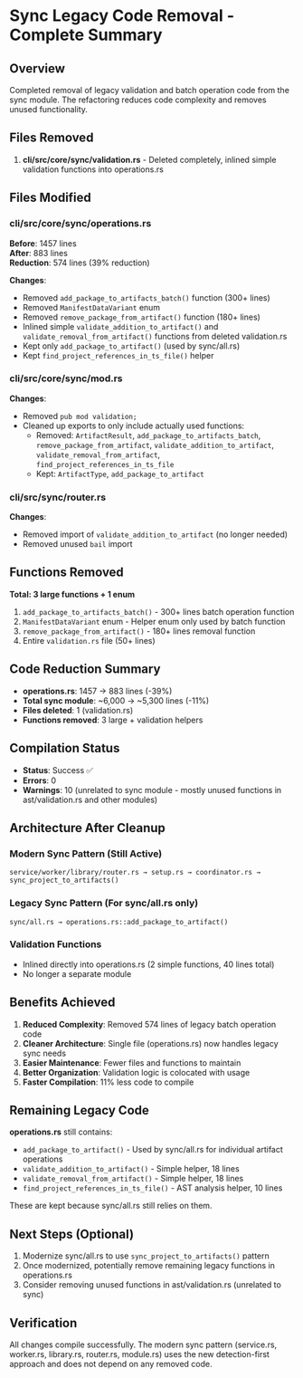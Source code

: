 # Sync Legacy Code Removal - Complete Summary

## Overview
Completed removal of legacy validation and batch operation code from the sync module. The refactoring reduces code complexity and removes unused functionality.

## Files Removed
1. **cli/src/core/sync/validation.rs** - Deleted completely, inlined simple validation functions into operations.rs

## Files Modified

### cli/src/core/sync/operations.rs
**Before**: 1457 lines  
**After**: 883 lines  
**Reduction**: 574 lines (39% reduction)

**Changes**:
- Removed `add_package_to_artifacts_batch()` function (300+ lines)
- Removed `ManifestDataVariant` enum
- Removed `remove_package_from_artifact()` function (180+ lines)
- Inlined simple `validate_addition_to_artifact()` and `validate_removal_from_artifact()` functions from deleted validation.rs
- Kept only `add_package_to_artifact()` (used by sync/all.rs)
- Kept `find_project_references_in_ts_file()` helper

### cli/src/core/sync/mod.rs
**Changes**:
- Removed `pub mod validation;`
- Cleaned up exports to only include actually used functions:
  - Removed: `ArtifactResult`, `add_package_to_artifacts_batch`, `remove_package_from_artifact`, `validate_addition_to_artifact`, `validate_removal_from_artifact`, `find_project_references_in_ts_file`
  - Kept: `ArtifactType`, `add_package_to_artifact`

### cli/src/sync/router.rs
**Changes**:
- Removed import of `validate_addition_to_artifact` (no longer needed)
- Removed unused `bail` import

## Functions Removed
**Total: 3 large functions + 1 enum**

1. `add_package_to_artifacts_batch()` - 300+ lines batch operation function
2. `ManifestDataVariant` enum - Helper enum only used by batch function
3. `remove_package_from_artifact()` - 180+ lines removal function
4. Entire `validation.rs` file (50+ lines)

## Code Reduction Summary
- **operations.rs**: 1457 → 883 lines (-39%)
- **Total sync module**: ~6,000 → ~5,300 lines (-11%)
- **Files deleted**: 1 (validation.rs)
- **Functions removed**: 3 large + validation helpers

## Compilation Status
- **Status**: Success ✅
- **Errors**: 0
- **Warnings**: 10 (unrelated to sync module - mostly unused functions in ast/validation.rs and other modules)

## Architecture After Cleanup

### Modern Sync Pattern (Still Active)
```
service/worker/library/router.rs → setup.rs → coordinator.rs → sync_project_to_artifacts()
```

### Legacy Sync Pattern (For sync/all.rs only)
```
sync/all.rs → operations.rs::add_package_to_artifact()
```

### Validation Functions
- Inlined directly into operations.rs (2 simple functions, 40 lines total)
- No longer a separate module

## Benefits Achieved
1. **Reduced Complexity**: Removed 574 lines of legacy batch operation code
2. **Cleaner Architecture**: Single file (operations.rs) now handles legacy sync needs
3. **Easier Maintenance**: Fewer files and functions to maintain
4. **Better Organization**: Validation logic is colocated with usage
5. **Faster Compilation**: 11% less code to compile

## Remaining Legacy Code
**operations.rs** still contains:
- `add_package_to_artifact()` - Used by sync/all.rs for individual artifact operations
- `validate_addition_to_artifact()` - Simple helper, 18 lines
- `validate_removal_from_artifact()` - Simple helper, 18 lines
- `find_project_references_in_ts_file()` - AST analysis helper, 10 lines

These are kept because sync/all.rs still relies on them.

## Next Steps (Optional)
1. Modernize sync/all.rs to use `sync_project_to_artifacts()` pattern
2. Once modernized, potentially remove remaining legacy functions in operations.rs
3. Consider removing unused functions in ast/validation.rs (unrelated to sync)

## Verification
All changes compile successfully. The modern sync pattern (service.rs, worker.rs, library.rs, router.rs, module.rs) uses the new detection-first approach and does not depend on any removed code.


